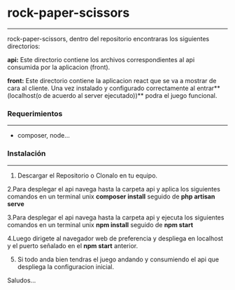 # rock-paper-scissors #
___________________________________________
rock-paper-scissors, dentro del repositorio encontraras los siguientes directorios:

**api:** Este directorio contiene los archivos correspondientes al api consumida por la aplicacion (front).

**front:** Este directorio contiene la aplicacion react que se va a mostrar de cara al cliente.
Una vez instalado y configurado correctamente al entrar**(localhost(o de acuerdo al server ejecutado))** podra el juego funcional.

### Requerimientos ###
_______________________

*  composer, node...


### Instalación ###
____________________
1. Descargar el Repositorio o Clonalo en tu equipo.

2.Para desplegar el api navega hasta la carpeta api y aplica los siguientes comandos en un terminal unix **composer install** seguido de **php artisan serve**

3.Para desplegar el api navega hasta la carpeta api y ejecuta los siguientes comandos en un terminal unix **npm install** seguido de **npm start**

4.Luego dirigete al navegador web de preferencia y despliega en localhost y el puerto señalado en el **npm start** anterior.

5. Si todo anda bien tendras el juego andando y consumiendo el api que despliega la configuracion inicial.

Saludos...
